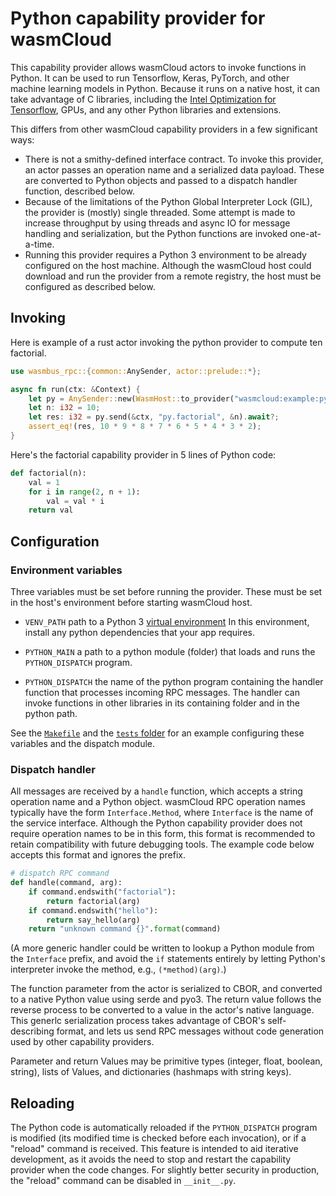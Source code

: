 # Python capability provider for wasmCloud

This capability provider allows wasmCloud actors to invoke functions in
Python. It can be used to run Tensorflow, Keras, PyTorch, and other machine
learning models in Python. Because it runs on a native host, it can take
advantage of C libraries, including the [Intel Optimization for Tensorflow](https://www.intel.com/content/www/us/en/developer/articles/guide/optimization-for-tensorflow-installation-guide.html),
GPUs, and any other Python libraries and extensions.

This differs from other wasmCloud capability providers in a few
significant ways:

- There is not a smithy-defined interface contract. To invoke this
  provider, an actor passes an operation name and a serialized
  data payload. These are converted to Python objects and passed to a
  dispatch handler function, described below.
- Because of the limitations of the Python Global Interpreter Lock
  (GIL), the provider is (mostly) single threaded. Some attempt is made 
  to increase throughput by using threads and async IO for message handling and
  serialization, but the Python functions are invoked one-at-a-time.
- Running this provider requires a Python 3 environment to be already
  configured on the host machine. Although the wasmCloud host could
  download and run the provider from a remote registry, the host
  must be configured as described below.

## Invoking

Here is example of a rust actor invoking the python provider to
compute ten factorial.

```rust
use wasmbus_rpc::{common::AnySender, actor::prelude::*};

async fn run(ctx: &Context) {
    let py = AnySender::new(WasmHost::to_provider("wasmcloud:example:python", "default"));
    let n: i32 = 10;
    let res: i32 = py.send(&ctx, "py.factorial", &n).await?;
    assert_eq!(res, 10 * 9 * 8 * 7 * 6 * 5 * 4 * 3 * 2);
}
```

Here's the factorial capability provider in 5 lines of Python code:

```python
def factorial(n):
    val = 1
    for i in range(2, n + 1):
        val = val * i
    return val
```


## Configuration


### Environment variables

Three variables must be set before running the provider. These must be
set in the host's environment before starting wasmCloud host.

- `VENV_PATH` path to a Python 3 [virtual environment](https://docs.python.org/3/library/venv.html)
  In this environment, install any python dependencies
  that your app requires.

- `PYTHON_MAIN` a path to a python module (folder) that loads and runs
  the `PYTHON_DISPATCH` program. 

- `PYTHON_DISPATCH` the name of the python program containing 
  the handler function that processes incoming RPC messages. 
  The handler can invoke functions in other libraries in its containing
  folder and in the python path.

See the [`Makefile`](./Makefile) and the [`tests` folder](./tests) 
for an example configuring these variables and the dispatch module.


### Dispatch handler

All messages are received by a `handle` function, which accepts a string
operation name and a Python object. wasmCloud RPC operation names 
typically have the form `Interface.Method`, where `Interface` is the name of the
service interface. Although the Python capability provider does not
require operation names to be in this form, this format is recommended
to retain compatibility with future debugging tools. The example
code below accepts this format and ignores the prefix.

```python
# dispatch RPC command
def handle(command, arg):
    if command.endswith("factorial"):
        return factorial(arg)
    if command.endswith("hello"):
        return say_hello(arg)
    return "unknown command {}".format(command)
```

(A more generic handler could be written to lookup a Python module
from the `Interface` prefix, and avoid the `if` statements entirely 
by letting Python's interpreter invoke the method, e.g., `(*method)(arg)`.)

The function parameter from the actor is serialized to CBOR, and
converted to a native Python value using serde and pyo3. The return
value follows the reverse process to be converted to a value in the
actor's native language. This generlc serialization process takes
advantage of CBOR's self-describing format, and lets us send RPC messages
without code generation used by other capability providers.

Parameter and return Values may be primitive types 
(integer, float, boolean, string), lists of Values, 
and dictionaries (hashmaps with string keys).


## Reloading

The Python code is automatically reloaded if the `PYTHON_DISPATCH` 
program is modified (its modified time is checked before each invocation),
or if a "reload" command is received. This feature is intended to aid
iterative development, as it avoids the need to stop and restart the
capability provider when the code changes. For slightly better security 
in production, the "reload" command can be disabled in `__init__.py`.

